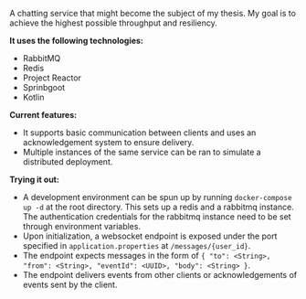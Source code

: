 A chatting service that might become the subject of my thesis. My goal is to achieve the highest possible throughput and resiliency.

**It uses the following technologies:**
* RabbitMQ
* Redis
* Project Reactor
* Sprinbgoot
* Kotlin

**Current features:**
* It supports basic communication between clients and uses an acknowledgement system to ensure delivery. 
* Multiple instances of the same service can be ran to simulate a distributed deployment.

**Trying it out:**
* A development environment can be spun up by running `docker-compose up -d` at the root directory. This sets up a redis and a rabbitmq instance. The authentication credentials for the rabbitmq instance need to be set through environment variables.
* Upon initialization, a websocket endpoint is exposed under the port specified in `application.properties` at `/messages/{user_id}`.
* The endpoint expects messages in the form of `{ "to": <String>, "from": <String>, "eventId": <UUID>, "body": <String> }`.
* The endpoint delivers events from other clients or acknowledgements of events sent by the client.

